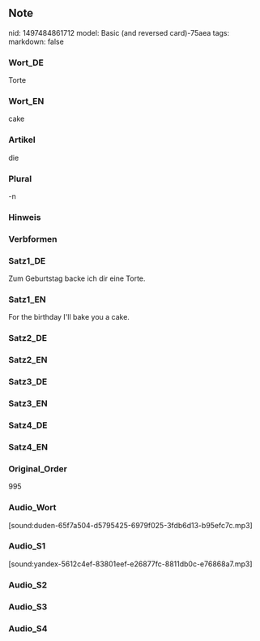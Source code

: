 ## Note
nid: 1497484861712
model: Basic (and reversed card)-75aea
tags: 
markdown: false

### Wort_DE
Torte

### Wort_EN
cake

### Artikel
die

### Plural
-n

### Hinweis


### Verbformen


### Satz1_DE
Zum Geburtstag backe ich dir eine Torte.

### Satz1_EN
For the birthday I'll bake you a cake.

### Satz2_DE


### Satz2_EN


### Satz3_DE


### Satz3_EN


### Satz4_DE


### Satz4_EN


### Original_Order
995

### Audio_Wort
[sound:duden-65f7a504-d5795425-6979f025-3fdb6d13-b95efc7c.mp3]

### Audio_S1
[sound:yandex-5612c4ef-83801eef-e26877fc-8811db0c-e76868a7.mp3]

### Audio_S2


### Audio_S3


### Audio_S4

